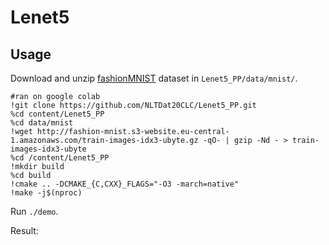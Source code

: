 # Lenet5

## Usage
Download and unzip [fashionMNIST](https://github.com/zalandoresearch/fashion-mnist) dataset in `Lenet5_PP/data/mnist/`.

```shell
#ran on google colab
!git clone https://github.com/NLTDat20CLC/Lenet5_PP.git
%cd content/Lenet5_PP
%cd data/mnist
!wget http://fashion-mnist.s3-website.eu-central-1.amazonaws.com/train-images-idx3-ubyte.gz -qO- | gzip -Nd - > train-images-idx3-ubyte
%cd /content/Lenet5_PP
!mkdir build
%cd build
!cmake .. -DCMAKE_{C,CXX}_FLAGS="-O3 -march=native"
!make -j$(nproc)
```

Run `./demo`.

Result: 

